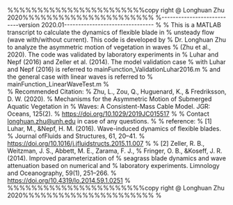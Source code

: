 %%%%%%%%%%%%%%%%%%%%%%%copy right @ Longhuan Zhu 2020%%%%%%%%%%%%%%%%%%%%%%
%---------------------------version 2020.01--------------------------------
%
% This is a MATLAB transcript to calculate the dynamics of flexible blade in
% unsteady flow (wave with/without current). This code is developed by 
% Dr. Longhuan Zhu to analyze the asymmetric motion of vegetation in waves 
% (Zhu et al., 2020). The code was validated by laboratory experiments in
% Luhar and Nepf (2016) and Zeller et al. (2014). The model validation case 
% with Luhar and Nepf (2016) is referred to mainFunction_ValidationLuhar2016.m
% and the general case with linear waves is referred to
% mainFunction_LinearWaveTest.m 
%  
% Recommended Citation:
% Zhu, L., Zou, Q., Huguenard, K., & Fredriksson, D. W. (2020).
% Mechanisms for the Asymmetric Motion of Submerged Aquatic Vegetation in
% Waves: A Consistent-Mass Cable Model. JGR: Oceans, 125(2).
% https://doi.org/10.1029/2019JC015517
%
% Contact longhuan.zhu@unh.edu in case of any questions.
%
% reference:
% [1] Luhar, M., &Nepf, H. M. (2016). Wave-induced dynamics of flexible blades.
% Journal ofFluids and Structures, 61, 20–41.
% https://doi.org/10.1016/j.jfluidstructs.2015.11.007
%
% [2] Zeller, R. B., Weitzman, J. S., Abbett, M. E., Zarama, F. J., 
% Fringer, O. B., &Koseff, J. R. (2014). Improved parameterization of
% seagrass blade dynamics and wave attenuation based on numerical and 
% laboratory experiments. Limnology and Oceanography, 59(1), 251–266. 
% https://doi.org/10.4319/lo.2014.59.1.0251
%
%%%%%%%%%%%%%%%%%%%%%%%copy right @ Longhuan Zhu 2020%%%%%%%%%%%%%%%%%%%%%%
%
